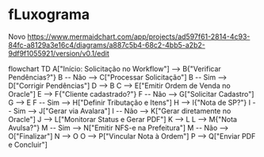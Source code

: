 # fLuxograma
Novo
https://www.mermaidchart.com/app/projects/ad597f61-2814-4c93-84fc-a8129a3e16c4/diagrams/a887c5b4-68c2-4bb5-a2b2-9df9f1055921/version/v0.1/edit

flowchart TD
    A["Início: Solicitação no Workflow"] --> B{"Verificar Pendências?"}
    B -- Não --> C["Processar Solicitação"]
    B -- Sim --> D["Corrigir Pendências"]
    D --> B
    C --> E["Emitir Ordem de Venda no Oracle"]
    E --> F{"Cliente cadastrado?"}
    F -- Não --> G["Solicitar Cadastro"]
    G --> E
    F -- Sim --> H["Definir Tributação e Itens"]
    H --> I{"Nota de SP?"}
    I -- Sim --> J["Gerar via Avalara"]
    I -- Não --> K["Gerar diretamente no Oracle"]
    J --> L["Monitorar Status e Gerar PDF"]
    K --> L
    L --> M{"Nota Avulsa?"}
    M -- Sim --> N["Emitir NFS-e na Prefeitura"]
    M -- Não --> O["Finalizar"]
    N --> O
    O --> P["Vincular Nota à Ordem"]
    P --> Q["Enviar PDF e Concluir"]
